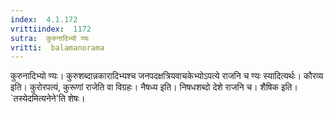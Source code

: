 ```yaml
---
index:  4.1.172
vrittiindex:  1172
sutra:  कुरुनादिभ्यो ण्यः
vritti:  balamanorama 
---
```


कुरुनादिभ्यो ण्यः। कुरुशब्दान्नकारादिभ्यश्च जनपदक्षत्रियवाचकेभ्योऽपत्ये राजनि च ण्यः स्यादित्यर्थः। कौरव्य इति। कुरोरपत्यं, कुरूणां राजेति वा विग्रहः। नैषध्य इति। निषधशब्दो देशे राजनि च। शैषिक इति। `तस्येदमित्यनेने'ति शेषः। 

